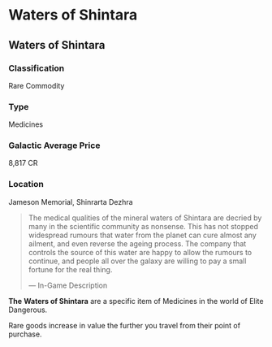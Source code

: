 # Waters of Shintara
## Waters of Shintara

### Classification

Rare Commodity

### Type

Medicines

### Galactic Average Price

8,817 CR

### Location

Jameson Memorial, Shinrarta Dezhra

> 
> 
> The medical qualities of the mineral waters of Shintara are decried by many in the scientific community as nonsense. This has not stopped widespread rumours that water from the planet can cure almost any ailment, and even reverse the ageing process. The company that controls the source of this water are happy to allow the rumours to continue, and people all over the galaxy are willing to pay a small fortune for the real thing.
> 
> 
> — In-Game Description
> 

**The** **Waters of Shintara** are a specific item of Medicines in the world of Elite Dangerous.

Rare goods increase in value the further you travel from their point of purchase.